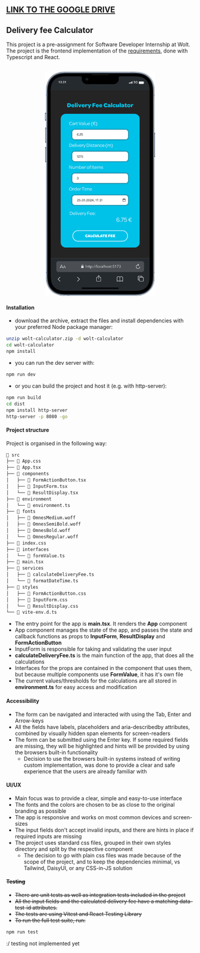 ## [LINK TO THE GOOGLE DRIVE](https://drive.google.com/drive/folders/123h34h3CrxZuU6je84Upcfhbi3JHFu0i?usp=sharing)

## Delivery fee Calculator

This project is a pre-assignment for Software Developer Internship at Wolt. The
project is the frontend implementation of the
[requirements](https://github.com/woltapp/engineering-internship-2024?tab=readme-ov-file#delivery-fee-calculator),
done with Typescript and React.

<br>
<div align="center">
    <img src="./src/assets/wolt-calc.png" alt="iphone preview of the app" width="auto" height="600"/>
</div>

#### Installation

- download the archive, extract the files and install dependencies with your
  preferred Node package manager:

```bash
unzip wolt-calculator.zip -d wolt-calculator
cd wolt-calculator
npm install
```

- you can run the dev server with:

```bash
npm run dev
```

- or you can build the project and host it (e.g. with http-server):

```bash
npm run build
cd dist
npm install http-server
http-server -p 8080 -go
```

#### Project structure

Project is organised in the following way:

```bash
 src
├──  App.css
├──  App.tsx
├──  components
│   ├──  FormActionButton.tsx
│   ├──  InputForm.tsx
│   └──  ResultDisplay.tsx
├──  environment
│   └──  environment.ts
├──  fonts
│   ├──  OmnesMedium.woff
│   ├──  OmnesSemiBold.woff
│   ├──  OmnesBold.woff
│   └──  OmnesRegular.woff
├──  index.css
├──  interfaces
│   └──  formValue.ts
├──  main.tsx
├──  services
│   ├──  calculateDeliveryFee.ts
│   └──  formatDateTime.ts
├──  styles
│   ├──  FormActionButton.css
│   ├──  InputForm.css
│   └──  ResultDisplay.css
└──  vite-env.d.ts
```

- The entry point for the app is **main.tsx**. It renders the **App** component
- App component manages the state of the app, and passes the state and callback
  functions as props to **InputForm**, **ResultDisplay** and
  **FormActionButton**
- InputForm is responsible for taking and validating the user input
- **calculateDeliveryFee.ts** is the main function of the app, that does all the
  calculations
- Interfaces for the props are contained in the component that uses them, but
  because multiple components use **FormValue**, it has it's own file
- The current values/thresholds for the calculations are all stored in
  **environment.ts** for easy access and modification

#### Accessibility

- The form can be navigated and interacted with using the Tab, Enter and
  Arrow-keys
- All the fields have labels, placeholders and aria-describedby attributes,
  combined by visually hidden span elements for screen-readers
- The form can be submitted using the Enter key. If some required fields are
  missing, they will be highlighted and hints will be provided by using the
  browsers built-in functionality
  - Decision to use the browsers built-in systems instead of writing custom
    implementation, was done to provide a clear and safe experience that the
    users are already familiar with

#### UI/UX

- Main focus was to provide a clear, simple and easy-to-use interface
- The fonts and the colors are chosen to be as close to the original branding as
  possible
- The app is responsive and works on most common devices and screen-sizes
- The input fields don't accept invalid inputs, and there are hints in place if
  required inputs are missing
- The project uses standard css files, grouped in their own styles directory and
  split by the respective component
  - The decision to go with plain css files was made because of the scope of the
    project, and to keep the dependencies minimal, vs Tailwind, DaisyUI, or any
    CSS-in-JS solution

#### <s>Testing</s>

- <s>There are unit tests as well as integration tests included in the
  project</s>
- <s>All the input fields and the calculated delivery fee have a matching
  data-test-id attributes.</s>
- <s>The tests are using Vitest and React Testing Library</s>
- <s>To run the full test suite, run:</s>

```bash
npm run test
```

:/ testing not implemented yet
